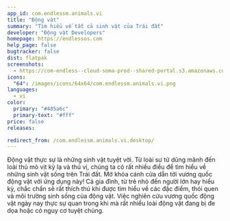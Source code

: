 ```yaml
---
app_id: com.endlessm.animals.vi
title: "Động vật"
summary: "Tìm hiểu về tất cả sinh vật của Trái đất"
developer: "Động vật Developers"
homepage: https://endlessos.com
help_page: false
bugtracker: false
dist: flatpak
screenshots:
  - https://com-endless--cloud-soma-prod--shared-portal.s3.amazonaws.com/apps.236.screenshots.ffbfb472-814d-4bf1-8de5-2e643e50b824_201810181823101313.png
icons:
  "64": /images/icons/64x64/com.endlessm.animals.vi.png
languages:
  - vi
color:
  primary: "#485a6c"
  primary-text: "#fff"
price: false
releases:

redirect_from: /com.endlessm.animals.vi.desktop/
---
```


<p>Động vật thực sự là những sinh vật tuyệt vời. Từ loài sư tử dũng mãnh đến loài thú mỏ vịt kỳ lạ và thú vị, chúng ta có rất nhiều điều để tìm hiểu về những sinh vật sống trên Trái đất. Mở khóa cánh cửa dẫn tới vương quốc động vật với ứng dụng này! Cả gia đình, từ trẻ nhỏ đến người lớn hay hiếu kỳ, chắc chắn sẽ rất thích thú khi được tìm hiểu về các đặc điểm, thói quen và môi trường sinh sống của động vật. Việc nghiên cứu vương quốc động vật ngày nay thực sự quan trong khi mà rất nhiều loài động vật đang bị đe dọa hoặc có nguy cơ tuyệt chủng.</p>